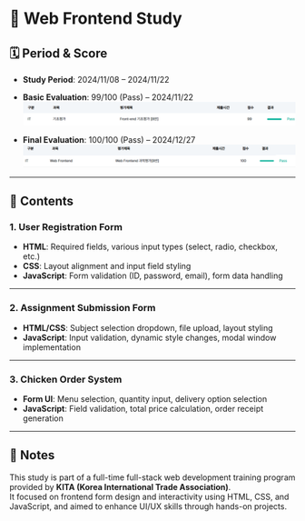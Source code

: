# 🎨 Web Frontend Study

## 🗓️ Period & Score

- **Study Period**: 2024/11/08 – 2024/11/22  
- **Basic Evaluation**: 99/100 (Pass) – 2024/11/22  
![Frontend_exam_result](/images/Frontend_basic_exam_result.png)

- **Final Evaluation**: 100/100 (Pass) – 2024/12/27  
![Frontend_exam_result](/images/Frontend_exam_result.png)

---

## 📌 Contents

### 1. User Registration Form
- **HTML**: Required fields, various input types (select, radio, checkbox, etc.)
- **CSS**: Layout alignment and input field styling
- **JavaScript**: Form validation (ID, password, email), form data handling

---

### 2. Assignment Submission Form
- **HTML/CSS**: Subject selection dropdown, file upload, layout styling
- **JavaScript**: Input validation, dynamic style changes, modal window implementation

---

### 3. Chicken Order System
- **Form UI**: Menu selection, quantity input, delivery option selection
- **JavaScript**: Field validation, total price calculation, order receipt generation

---

## 💬 Notes

This study is part of a full-time full-stack web development training program provided by **KITA (Korea International Trade Association)**.  
It focused on frontend form design and interactivity using HTML, CSS, and JavaScript, and aimed to enhance UI/UX skills through hands-on projects.
